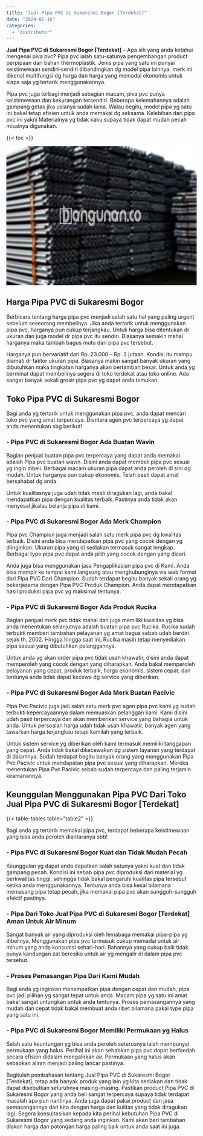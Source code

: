 ```yaml
---
title: "Jual Pipa PVC di Sukaresmi Bogor [Terdekat]"
date: "2024-07-16"
categories: 
  - "distributor"
---
```


**Jual Pipa PVC di Sukaresmi Bogor \[Terdekat\]** – Apa sih yang anda ketahui mengenai piva pvc? Pipa pvc ialah satu-satunya pengembangan product perpipaan dari bahan thermoplastik. Jenis pipa yang satu ini punyai keistimewaan sendiri-sendiri dibandingkan dg model pipa lainnya. merk ini dikenal multifungsi dg harga dan harga yang memadai ekonomis untuk siapa saja yg tertarik menggunakannya.

Pipa pvc juga terbagi menjadi sebagian macam, piva pvc punya keistimewaan dan kekurangan tersendiri. Beberapa kelemahannya adalah gampang getas jika usianya sudah lama. Walau begitu, model pipa yg satu ini bakal tetap efisien untuk anda memakai dg seksama. Kelebihan dari pipa pvc ini yakni Materialnya yg tidak kaku supaya tidak dapat mudah pecah misalnya digunakan.

{{< toc >}}

![Jual Pipa PVC di Sukaresmi Bogor [Terdekat]](/images/jaul-pipa-pvc-46.png)

## Harga Pipa PVC di Sukaresmi Bogor

Berbicara tentang harga pipa pvc menjadi salah satu hal yang paling urgent sebelum seseorang membelinya. Jika anda tertarik untuk menggunakan pipa pvc, harganya pun cukup terjangkau. Untuk harga bisa ditentukan dr ukuran dan juga model dr pipa pvc itu sendiri. Biasanya semakin mahal harganya maka tambah bagus mutu dari pipa pvc tersebut.

Harganya pun bervariatif dari Rp. 23.000 – Rp. 2 jutaan. Kondisi itu mampu diamati dr faktor ukuran pipa. Biasanya makin sangat banyak ukuran yang dibutuhkan maka tingkatan harganya akan bertambah besar. Untuk anda yg berminat dapat membelinya segera di toko terdekat atau toko online. Ada sangat banyak sekali grosir pipa pvc yg dapat anda temukan.

## Toko Pipa PVC di Sukaresmi Bogor

Bagi anda yg tertarik untuk menggunakan pipa pvc, anda dapat mencari toko pvc yang amat terpercaya. Diantara agen pvc terpercaya yg dapat anda menentukan sbg berikut!

### \- Pipa PVC di Sukaresmi Bogor Ada Buatan Wavin

Bagian penjual buatan pipa pvc terpercaya yang dapat anda memakai adalah Pipa pvc buatan wavin. Disini anda dapat membeli pipa pvc sesuai yg ingin dibeli. Berbagai macam ukuran pipa dapat anda peroleh di sini dg mudah. Untuk harganya pun cukup ekonomis, Telah pasti dapat amat bersahabat dg anda.

Untuk kualitasnya juga udah tidak mesti diragukan lagi, anda bakal mendapatkan pipa dengan kualitas terbaik. Pastinya anda tidak akan menyesal jikalau belanja pipa di kami.

### \- Pipa PVC di Sukaresmi Bogor Ada Merk Champion

Pipa pvc Champion juga menjadi salah satu merk pipa pvc dg kwalitas terbaik. Disini anda bisa mendapatkan pipa pvc yang cocok dengan yg diinginkan. Ukuran pipa yang di sediakan termasuk sangat lengkap. Berbagai type pipa pvc dapat anda pilih yang cocok dengan yang dicari.

Anda juga bisa menggunakan jasa Pengaplikasian pipa pvc di Kami. Anda bisa mampir ke tempat kami langsung atau menghubunginya via web formal dari Pipa PVC Dari Champion. Sudah terdapat begitu banyak sekali orang yg bekerjasama dengan Pipa PVC Produk Champion. Anda dapat mendapatkan hasil produksi pipa pvc yg maksimal tentunya.

### \- Pipa PVC di Sukaresmi Bogor Ada Produk Rucika

Bagian penjual merk pvc tidak mahal dan juga memiliki kwalitas yg bisa anda menentukan selanjutnya adalah buatan pipa pvc Rucika. Rucika sudah terbukti memberi tambahan pelayanan yg amat bagus sebab udah berdiri sejak th. 2002. Hingga hingga saat ini, Rucika masih tetap menyediakan pipa sesuai yang dibutuhkan pelanggannya.

Untuk anda yg akan order pipa pvc tidak usah khawatir, disini anda dapat memperoleh yang cocok dengan yang diharapkan. Anda bakal memperoleh pelayanan yang cepat, produk terbaik, harga ekonomis, sistem cepat, dan tentunya anda tidak dapat kecewa dg service yang diberikan.

### \- Pipa PVC di Sukaresmi Bogor Ada Merk Buatan Pacivic

Pipa Pvc Pacivic juga jadi salah satu merk pvc agen pipa pvc kami yg sudah terbukti kepercayaannya dalam memuaskan pelanggan kami. Kami disini udah pasti terpercaya dan akan memberikan service yang bahagia untuk anda. Untuk persoalan harga udah tidak usah khawatir, banyak agen yang tawarkan harga terjangkau tetapi kamilah yang terbaik.

Untuk sistem service yg diberikan oleh kami termasuk memiliki tanggapan yang cepat. Anda tidak bakal dikecewakan dg sistem layanan yang terdapat di dalamnya. Sudah terdapat begitu banyak orang yang menggunakan Pipa Pvc Pacivic untuk mendapatan pipa pvc sesuai yang diharapkan. Mereka menentukan Pipa Pvc Pacivic sebab sudah terpercaya dan paling terjamin keamanannya.

## Keunggulan Menggunakan Pipa PVC Dari Toko Jual Pipa PVC di Sukaresmi Bogor \[Terdekat\]

{{< table-tables table="table2" >}}

Bagi anda yg tertarik memakai pipa pvc, terdapat beberapa keistimewaan yang bisa anda peroleh diantaranya sbb!

### \- Pipa PVC di Sukaresmi Bogor Kuat dan Tidak Mudah Pecah

Keunggulan yg dapat anda dapatkan salah satunya yakni kuat dan tidak gampang pecah. Kondisi ini sebab pipa pvc diproduksi dari material yg berkwalitas tinggi, sehingga tidak bakal pengaruhi kualitas pipa tersebut ketika anda menggunakannya. Tentunya anda bisa kesal bilamana memasang pipa tetap pecah, jika memakai pipa pvc akan sungguh-sungguh efektif pastinya.

### \- Pipa Dari Toko Jual Pipa PVC di Sukaresmi Bogor \[Terdekat\] Aman Untuk Air Minum

Sangat banyak air yang diproduksi oleh lemabaga memakai pipa-pipa yg dibelinya. Menggunakan pipa pvc termasuk cukup memadai untuk air minum yang anda konsumsi sehari-hari. Bahannya yang cukup baik tidak punya kandungan zat beresiko untuk air yg mengalir di dalam pipa pvc tersebut.

### \- Proses Pemasangan Pipa Dari Kami Mudah

Bagi anda yg inginkan menempatkan pipa dengan cepat dan mudah, pipa pvc jadi pilihan yg sangat tepat untuk anda. Macam pipa yg satu ini amat bakal sangat untungkan untuk anda tentunya. Proses pemasangannya yang mudah dan cepat tidak bakal membuat anda ribet bilamana pakai type pipa yang satu ini.

### \- Pipa PVC di Sukaresmi Bogor Memiliki Permukaan yg Halus

Salah satu keuntungan yg bisa anda peroleh seterusnya ialah mempunyai permukaan yang halus. Perihal ini akan sebabkan pipa pvc dapat berfaedah secara efisien didalam mengalirkan air. Permukaan yang halus akan sebabkan aliran menjadi paling lancar pastinya.

Begitulah pembahasan tentang Jual Pipa PVC di Sukaresmi Bogor \[Terdekat\], tetap ada banyak produk yang lain yg kita sediakan dan tidak dapat disebutkan seluruhnya masing-masing. Pastikan product Pipa PVC di Sukaresmi Bogor yang anda beli sangat terpercaya supaya tidak terdapat masalah apa pun nantinya. Anda juga dapat pakai product dan jasa pemasangannya dari kita dengan harga dan kulitas yang tidak diragukan lagi. Segera konsultasikan kepada kita perihal kebutuhan Pipa PVC di Sukaresmi Bogor yang sedang anda inginkan. Kami akan beri tambahan diskon harga dan potongan harga paling baik untuk anda saat ini juga.
